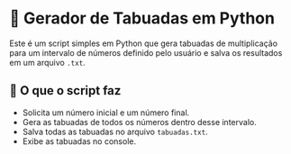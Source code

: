 # 📘 Gerador de Tabuadas em Python

Este é um script simples em Python que gera tabuadas de multiplicação para um intervalo de números definido pelo usuário e salva os resultados em um arquivo `.txt`.

## 🧮 O que o script faz

- Solicita um número inicial e um número final.
- Gera as tabuadas de todos os números dentro desse intervalo.
- Salva todas as tabuadas no arquivo `tabuadas.txt`.
- Exibe as tabuadas no console.